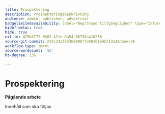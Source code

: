 ```yaml
---
title: Prospektering
description: Prospekteringsbeskrivning
audience: admin, publisher, advertiser
badgelimitedavailability: label="Begränsad tillgänglighet" type="Informative" url="https://helpx.adobe.com/legal/product-descriptions/real-time-customer-data-platform-collaboration.html newtab=true"
hidefromtoc: true
hide: true
exl-id: 425b8772-0309-411e-8a54-06798a4f0230
source-git-commit: 23dc33af83366806f7d99161b4b713a33daeec76
workflow-type: tm+mt
source-wordcount: '15'
ht-degree: 13%

---
```


# Prospektering

**Pågående arbete**

Innehåll som ska följas
